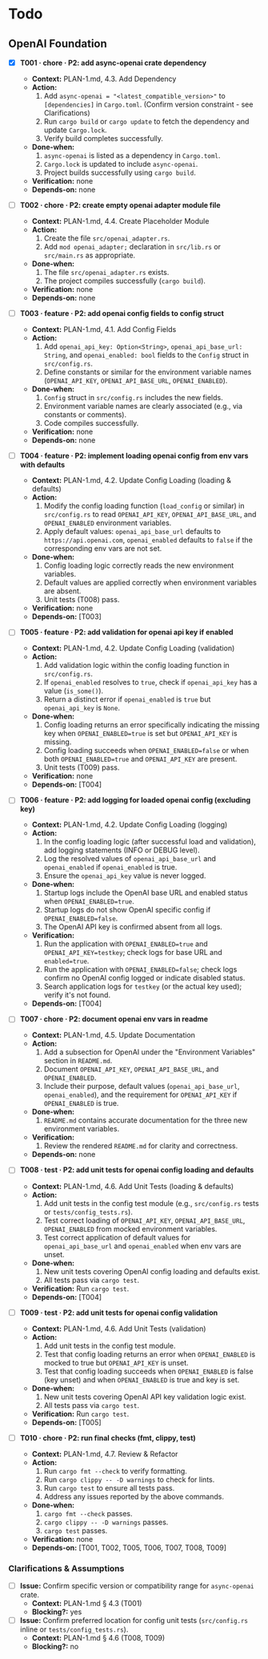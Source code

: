 # Todo

## OpenAI Foundation

- [x] **T001 · chore · P2: add async-openai crate dependency**
    - **Context:** PLAN-1.md, 4.3. Add Dependency
    - **Action:**
        1. Add `async-openai = "<latest_compatible_version>"` to `[dependencies]` in `Cargo.toml`. (Confirm version constraint - see Clarifications)
        2. Run `cargo build` or `cargo update` to fetch the dependency and update `Cargo.lock`.
        3. Verify build completes successfully.
    - **Done‑when:**
        1. `async-openai` is listed as a dependency in `Cargo.toml`.
        2. `Cargo.lock` is updated to include `async-openai`.
        3. Project builds successfully using `cargo build`.
    - **Verification:** none
    - **Depends‑on:** none

- [ ] **T002 · chore · P2: create empty openai adapter module file**
    - **Context:** PLAN-1.md, 4.4. Create Placeholder Module
    - **Action:**
        1. Create the file `src/openai_adapter.rs`.
        2. Add `mod openai_adapter;` declaration in `src/lib.rs` or `src/main.rs` as appropriate.
    - **Done‑when:**
        1. The file `src/openai_adapter.rs` exists.
        2. The project compiles successfully (`cargo build`).
    - **Verification:** none
    - **Depends‑on:** none

- [ ] **T003 · feature · P2: add openai config fields to config struct**
    - **Context:** PLAN-1.md, 4.1. Add Config Fields
    - **Action:**
        1. Add `openai_api_key: Option<String>`, `openai_api_base_url: String`, and `openai_enabled: bool` fields to the `Config` struct in `src/config.rs`.
        2. Define constants or similar for the environment variable names (`OPENAI_API_KEY`, `OPENAI_API_BASE_URL`, `OPENAI_ENABLED`).
    - **Done‑when:**
        1. `Config` struct in `src/config.rs` includes the new fields.
        2. Environment variable names are clearly associated (e.g., via constants or comments).
        3. Code compiles successfully.
    - **Verification:** none
    - **Depends‑on:** none

- [ ] **T004 · feature · P2: implement loading openai config from env vars with defaults**
    - **Context:** PLAN-1.md, 4.2. Update Config Loading (loading & defaults)
    - **Action:**
        1. Modify the config loading function (`load_config` or similar) in `src/config.rs` to read `OPENAI_API_KEY`, `OPENAI_API_BASE_URL`, and `OPENAI_ENABLED` environment variables.
        2. Apply default values: `openai_api_base_url` defaults to `https://api.openai.com`, `openai_enabled` defaults to `false` if the corresponding env vars are not set.
    - **Done‑when:**
        1. Config loading logic correctly reads the new environment variables.
        2. Default values are applied correctly when environment variables are absent.
        3. Unit tests (T008) pass.
    - **Verification:** none
    - **Depends‑on:** [T003]

- [ ] **T005 · feature · P2: add validation for openai api key if enabled**
    - **Context:** PLAN-1.md, 4.2. Update Config Loading (validation)
    - **Action:**
        1. Add validation logic within the config loading function in `src/config.rs`.
        2. If `openai_enabled` resolves to `true`, check if `openai_api_key` has a value (`is_some()`).
        3. Return a distinct error if `openai_enabled` is `true` but `openai_api_key` is `None`.
    - **Done‑when:**
        1. Config loading returns an error specifically indicating the missing key when `OPENAI_ENABLED=true` is set but `OPENAI_API_KEY` is missing.
        2. Config loading succeeds when `OPENAI_ENABLED=false` or when both `OPENAI_ENABLED=true` and `OPENAI_API_KEY` are present.
        3. Unit tests (T009) pass.
    - **Verification:** none
    - **Depends‑on:** [T004]

- [ ] **T006 · feature · P2: add logging for loaded openai config (excluding key)**
    - **Context:** PLAN-1.md, 4.2. Update Config Loading (logging)
    - **Action:**
        1. In the config loading logic (after successful load and validation), add logging statements (INFO or DEBUG level).
        2. Log the resolved values of `openai_api_base_url` and `openai_enabled` if `openai_enabled` is true.
        3. Ensure the `openai_api_key` value is never logged.
    - **Done‑when:**
        1. Startup logs include the OpenAI base URL and enabled status when `OPENAI_ENABLED=true`.
        2. Startup logs do not show OpenAI specific config if `OPENAI_ENABLED=false`.
        3. The OpenAI API key is confirmed absent from all logs.
    - **Verification:**
        1. Run the application with `OPENAI_ENABLED=true` and `OPENAI_API_KEY=testkey`; check logs for base URL and `enabled=true`.
        2. Run the application with `OPENAI_ENABLED=false`; check logs confirm no OpenAI config logged or indicate disabled status.
        3. Search application logs for `testkey` (or the actual key used); verify it's not found.
    - **Depends‑on:** [T004]

- [ ] **T007 · chore · P2: document openai env vars in readme**
    - **Context:** PLAN-1.md, 4.5. Update Documentation
    - **Action:**
        1. Add a subsection for OpenAI under the "Environment Variables" section in `README.md`.
        2. Document `OPENAI_API_KEY`, `OPENAI_API_BASE_URL`, and `OPENAI_ENABLED`.
        3. Include their purpose, default values (`openai_api_base_url`, `openai_enabled`), and the requirement for `OPENAI_API_KEY` if `OPENAI_ENABLED` is true.
    - **Done‑when:**
        1. `README.md` contains accurate documentation for the three new environment variables.
    - **Verification:**
        1. Review the rendered `README.md` for clarity and correctness.
    - **Depends‑on:** none

- [ ] **T008 · test · P2: add unit tests for openai config loading and defaults**
    - **Context:** PLAN-1.md, 4.6. Add Unit Tests (loading & defaults)
    - **Action:**
        1. Add unit tests in the config test module (e.g., `src/config.rs` tests or `tests/config_tests.rs`).
        2. Test correct loading of `OPENAI_API_KEY`, `OPENAI_API_BASE_URL`, `OPENAI_ENABLED` from mocked environment variables.
        3. Test correct application of default values for `openai_api_base_url` and `openai_enabled` when env vars are unset.
    - **Done‑when:**
        1. New unit tests covering OpenAI config loading and defaults exist.
        2. All tests pass via `cargo test`.
    - **Verification:** Run `cargo test`.
    - **Depends‑on:** [T004]

- [ ] **T009 · test · P2: add unit tests for openai config validation**
    - **Context:** PLAN-1.md, 4.6. Add Unit Tests (validation)
    - **Action:**
        1. Add unit tests in the config test module.
        2. Test that config loading returns an error when `OPENAI_ENABLED` is mocked to true but `OPENAI_API_KEY` is unset.
        3. Test that config loading succeeds when `OPENAI_ENABLED` is false (key unset) and when `OPENAI_ENABLED` is true and key is set.
    - **Done‑when:**
        1. New unit tests covering OpenAI API key validation logic exist.
        2. All tests pass via `cargo test`.
    - **Verification:** Run `cargo test`.
    - **Depends‑on:** [T005]

- [ ] **T010 · chore · P2: run final checks (fmt, clippy, test)**
    - **Context:** PLAN-1.md, 4.7. Review & Refactor
    - **Action:**
        1. Run `cargo fmt --check` to verify formatting.
        2. Run `cargo clippy -- -D warnings` to check for lints.
        3. Run `cargo test` to ensure all tests pass.
        4. Address any issues reported by the above commands.
    - **Done‑when:**
        1. `cargo fmt --check` passes.
        2. `cargo clippy -- -D warnings` passes.
        3. `cargo test` passes.
    - **Verification:** none
    - **Depends‑on:** [T001, T002, T005, T006, T007, T008, T009]

### Clarifications & Assumptions
- [ ] **Issue:** Confirm specific version or compatibility range for `async-openai` crate.
    - **Context:** PLAN-1.md § 4.3 (T001)
    - **Blocking?:** yes
- [ ] **Issue:** Confirm preferred location for config unit tests (`src/config.rs` inline or `tests/config_tests.rs`).
    - **Context:** PLAN-1.md § 4.6 (T008, T009)
    - **Blocking?:** no
